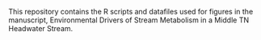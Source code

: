 This repository contains the R scripts and datafiles used for figures in the manuscript, Environmental Drivers of Stream Metabolism in a Middle TN Headwater Stream.
